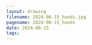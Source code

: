 ```yaml
---
layout: drawing
filename: 2024-06-15_hands.jpg
pagename: 2024-06-15_hands
date: 2024-06-15
tags:
---
```

